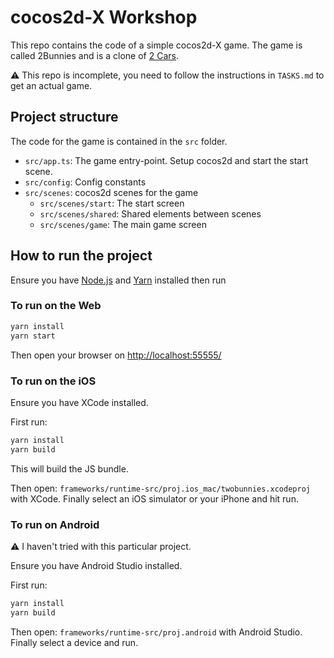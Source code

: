 # cocos2d-X Workshop

This repo contains the code of a simple cocos2d-X game.
The game is called 2Bunnies and is a clone of [2 Cars](https://play.google.com/store/apps/details?id=com.ketchapp.twocars&hl=en_GB).

⚠️ This repo is incomplete, you need to follow the instructions in `TASKS.md` to get an actual game.

## Project structure

The code for the game is contained in the `src` folder.

- `src/app.ts`: The game entry-point. Setup cocos2d and start the start scene.
- `src/config`: Config constants
- `src/scenes`: cocos2d scenes for the game
  - `src/scenes/start`: The start screen
  - `src/scenes/shared`: Shared elements between scenes
  - `src/scenes/game`: The main game screen

## How to run the project

Ensure you have [Node.js](https://nodejs.org/en/) and [Yarn](https://yarnpkg.com/lang/en/) installed then run

### To run on the Web

```bash
yarn install
yarn start
```

Then open your browser on [http://localhost:55555/](http://localhost:55555/)

### To run on the iOS

Ensure you have XCode installed.

First run:

```bash
yarn install
yarn build
```

This will build the JS bundle.

Then open: `frameworks/runtime-src/proj.ios_mac/twobunnies.xcodeproj` with XCode.
Finally select an iOS simulator or your iPhone and hit run.

### To run on Android

⚠️ I haven't tried with this particular project.

Ensure you have Android Studio installed.

First run:

```bash
yarn install
yarn build
```

Then open: `frameworks/runtime-src/proj.android` with Android Studio.
Finally select a device and run.

